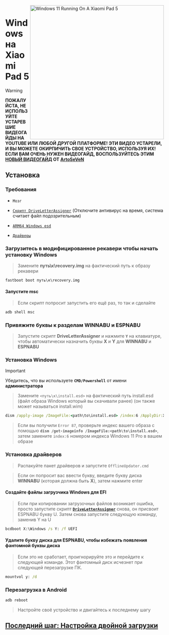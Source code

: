 <img align="right" src="https://raw.githubusercontent.com/erdilS/Port-Windows-11-Xiaomi-Pad-5/main/nabu.png" width="425" alt="Windows 11 Running On A Xiaomi Pad 5">

# Windows на Xiaomi Pad 5
>[!WARNING]
> **ПОЖАЛУЙСТА, НЕ ИСПОЛЬЗУЙТЕ УСТАРЕВШИЕ ВИДЕОГАЙДЫ НА YOUTUBE ИЛИ ЛЮБОЙ ДРУГОЙ ПЛАТФОРМЕ! ЭТИ ВИДЕО УСТАРЕЛИ, И ВЫ МОЖЕТЕ ОКИРПИЧИТЬ СВОЕ УСТРОЙСТВО, ИСПОЛЬЗУЯ ИХ! ЕСЛИ ВАМ ОЧЕНЬ НУЖЕН ВИДЕОГАЙД, ВОСПОЛЬЗУЙТЕСЬ ЭТИМ [НОВЫЙ ВИДЕОГАЙД](https://www.youtube.com/watch?v=8Fl5AtHNH7M) ОТ [ArtoSeVeN](https://www.youtube.com/channel/UCYjwfxlYlJ7Nnzv01oszQvA)**

## Установка

### Требования 
- `Мозг`

- [```Скрипт DriveLetterAssigner```](https://github.com/Misha803/My-Scripts/releases/tag/DriveLetterAssigner) (Отключите антивирус на время, система считает файл подозрительным)

- [```ARM64 Windows esd```](https://arkt-7.github.io/woawin/)

- [```Драйверы```](https://github.com/erdilS/Port-Windows-11-Xiaomi-Pad-5/releases/tag/Drivers)
  
### Загрузитесь в модифицированное рекавери чтобы начать установку Windows
> Замените **путь\к\recovery.img** на фактический путь к образу рекавери
```cmd
fastboot boot путь\к\recovery.img
```

#### Запустите msc
> Если скрипт попросит запустить его ещё раз, то так и сделайте
```cmd
adb shell msc
```
### Привяжите буквы к разделам WINNABU и ESPNABU 
> Запустите скрипт **DriveLetterAssigner** и нажмите **`Y`** на клавиатуре, чтобы автоматически назначить буквы **X** и **Y** для **WINNABU** и **ESPNABU**


### Установка Windows
> [!Important]
> Убедитесь, что вы используете **`CMD/Powershell`** от имени **администратора**

> Замените `<путь\к\install.esd>` на фактический путь install.esd (файл образа Windows который вы скачивали ранее) (он также может называться install.wim)

```cmd
dism /apply-image /ImageFile:<path\to\install.esd> /index:6 /ApplyDir:X:\
```

> Если вы получили `Error 87`, проверьте индекс вашего образа с помощью **`dism /get-imageinfo /ImageFile:<path\to\install.esd>`**, затем замените `index:6` номером индекса Windows 11 Pro в вашем образе

### Установка драйверов
> Распакуйте пакет драйверов и запустите `OfflineUpdater.cmd` 

> Если он попросит вас ввести букву, введите букву диска **WINNABU** (которая должна быть **X**), затем нажмите enter

#### Создайте файлы загрузчика Windows для EFI
> Если при копировании загрузочных файлов возникает ошибка, просто запустите скрипт [**```DriveLetterAssigner```**](https://github.com/Misha803/My-Scripts/releases/tag/DriveLetterAssigner) снова, он присвоит ESPNABU букву U. Затем снова запустите следующую команду, заменив Y на U
```cmd
bcdboot X:\Windows /s Y: /f UEFI
```

#### Удалите букву диска для ESPNABU, чтобы избежать появления фантомной буквы диска
> Если это не сработает, проигнорируйте это и перейдите к следующей команде. Этот фантомный диск исчезнет при следующей перезагрузке ПК.
```cmd
mountvol y: /d
```

### Перезагрузка в Android
```cmd
adb reboot
```

> Настройте своё устройство и двигайтесь к последнему шагу

## [Последний шаг: Настройка двойной загрузки](4-dualboot-ru.md)

